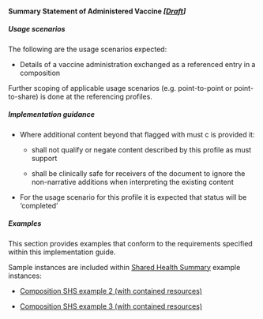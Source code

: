 #### Summary Statement of Administered Vaccine *[[Draft](http://hl7.org/fhir/stu3/versions.html#maturity)]*

##### Usage scenarios

The following are the usage scenarios expected:

* Details of a vaccine administration exchanged as a referenced entry in a composition

Further scoping of applicable usage scenarios (e.g. point-to-point or point-to-share) is done at the referencing profiles. 


##### Implementation guidance

* Where additional content beyond that flagged with must c is provided it:
    * shall not qualify or negate content described by this profile as must support
    
    * shall be clinically safe for receivers of the document to ignore the non-narrative additions when interpreting the existing content
* For the usage scenario for this profile it is expected that status will be ‘completed’


##### Examples
This section provides examples that conform to the requirements specified within this implementation guide.

Sample instances are included within [Shared Health Summary](StructureDefinition-composition-shs-1.html) example instances:
* [Composition SHS example 2 (with contained resources)](Composition-bd06e981-ba86-4020-ba59-cd89f80e8712.html)

* [Composition SHS example 3 (with contained resources)](Composition-c53c6c39-3e1a-4038-9ad5-25be8c54481f.html)